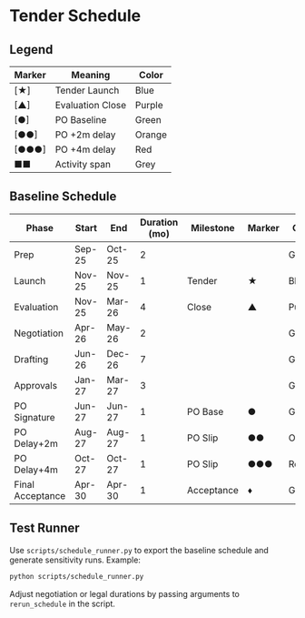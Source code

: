 # Tender Schedule

## Legend

| Marker | Meaning | Color |
|--------|---------|-------|
| [★] | Tender Launch | Blue |
| [▲] | Evaluation Close | Purple |
| [●] | PO Baseline | Green |
| [●●] | PO +2m delay | Orange |
| [●●●] | PO +4m delay | Red |
| ■■ | Activity span | Grey |

## Baseline Schedule

| Phase | Start | End | Duration (mo) | Milestone | Marker | Color |
|-------|-------|-----|---------------|-----------|--------|-------|
| Prep | Sep-25 | Oct-25 | 2 | | | Grey |
| Launch | Nov-25 | Nov-25 | 1 | Tender | ★ | Blue |
| Evaluation | Nov-25 | Mar-26 | 4 | Close | ▲ | Purple |
| Negotiation | Apr-26 | May-26 | 2 | | | Grey |
| Drafting | Jun-26 | Dec-26 | 7 | | | Grey |
| Approvals | Jan-27 | Mar-27 | 3 | | | Grey |
| PO Signature | Jun-27 | Jun-27 | 1 | PO Base | ● | Green |
| PO Delay+2m | Aug-27 | Aug-27 | 1 | PO Slip | ●● | Orange |
| PO Delay+4m | Oct-27 | Oct-27 | 1 | PO Slip | ●●● | Red |
| Final Acceptance | Apr-30 | Apr-30 | 1 | Acceptance | ♦ | Grey |

## Test Runner

Use `scripts/schedule_runner.py` to export the baseline schedule and generate sensitivity runs. Example:

```bash
python scripts/schedule_runner.py
```

Adjust negotiation or legal durations by passing arguments to `rerun_schedule` in the script.
